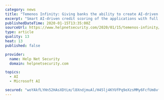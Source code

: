 ```yaml
---
category: news
title: "Temenos Infinity: Giving banks the ability to create AI-driven customer experiences"
excerpt: "Smart AI-driven credit scoring of the applications with full explainability of the decisions ... Temenos Infinity is available on premise, as a SaaS offering, or in the cloud via Microsoft Azure, AWS and Google Cloud. Temenos Infinity can be deployed alongside any core banking system or pre-integrated with Temenos T24 Transact, the market ..."
publishedDateTime: 2020-01-15T13:35:00Z
sourceUrl: https://www.helpnetsecurity.com/2020/01/15/temenos-infinity/
type: article
quality: 13
heat: 13
published: false

provider:
  name: Help Net Security
  domain: helpnetsecurity.com

topics:
  - AI
  - Microsoft AI

secured: "woYAkfLYHn52HAsXDtLm/l8XndjmuAl/H45lj4KYUfPq9eXzsMMy6FcfUm8vf9FjTfRDKmty8HfX66lxuxr2o48m5y+CMktKms0dWpOmbSg/6JJxM/kI6nJ5+JoGSSp2ceW8V3kB3FsTpsNMEMiyp5aS6njaZ9055XfTKUDTZ8p8W3uNUthlUNu7PUcmya8UIqEcw+cSm0Tx/5NwiW8JAohqBchwNcqmawhh0lDHUkBFQ3+VOtnKiAPQr6pT56JHXfYmNla/F9yzI2bbYR0dBGMPFM1EBdDFCT/LS7kI03I=;O/MgnAz7FERSYSqZme4mVQ=="
---
```


